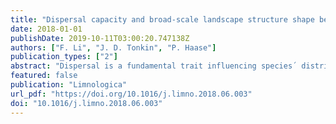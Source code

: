 ```yaml
---
title: "Dispersal capacity and broad-scale landscape structure shape benthic invertebrate communities along stream networks"
date: 2018-01-01
publishDate: 2019-10-11T03:00:20.747138Z
authors: ["F. Li", "J. D. Tonkin", "P. Haase"]
publication_types: ["2"]
abstract: "Dispersal is a fundamental trait influencing species´ distribution patterns and metacommunity structure. Yet, for stream communities it remains unclear how communities differ in dispersal capacity. Due to the dendritic network structure of streams and the greater spatial variability in environmental conditions in headwaters than in mainstems, we asked three main questions: 1) Do benthic invertebrates inhabiting headwaters have lower community-wide dispersal capacities (DCc) on average than those living in mainstems? 2) In turn, does the degree of community dissimilarity among sites differ between the different locations in the river network? 3) Are these differences more pronounced in highland streams compared to lowland streams as a consequence of major landscape features (i.e. mountains)? To examine these questions, we compiled 1466 benthic invertebrate samples across the southern highland and northern lowland areas of Germany. Results showed that overall DCc increased with stream size in both highland and lowland streams. In highland streams, higher DCc in mainstems was associated with more homogeneous communities compared to headwater communities. However, this pattern did not occur in lowland streams. This suggests that both dispersal capacity and landscape structure interact to determine community structure in these networks. Our results therefore stress the importance of considering dispersal traits and landscape features, as well as habitat control (or environmental filtering) to better understand (meta-) community structure across various landscape types."
featured: false
publication: "Limnologica"
url_pdf: "https://doi.org/10.1016/j.limno.2018.06.003"
doi: "10.1016/j.limno.2018.06.003"
---
```


